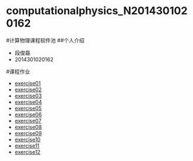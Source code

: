 # computationalphysics_N2014301020162
#计算物理课程软件池
##个人介绍
- 段俊磊 
- 2014301020162

#课程作业
* [exercise01]()
* [exercise02](https://github.com/rrtcc/computationalphysics_N2014301020162/blob/master/Exercise02/Exercise02.md)
* [exercise03]()
* [exercise04]()
* [exercise05]()
* [exercise06]()
* [exercise07]()
* [exercise08]()
* [exercise09]()
* [exercise10]()
* [exercise11]()
* [exercise12]()
